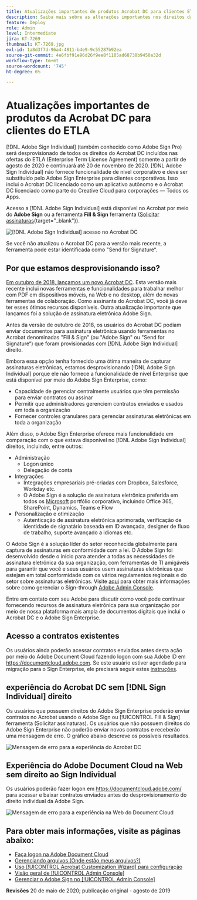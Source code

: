 ```yaml
---
title: Atualizações importantes de produtos Acrobat DC para clientes ETLA
description: Saiba mais sobre as alterações importantes nos direitos da Acrobat DC incluídos nas ofertas do ETLA (Enterprise Term License Agreement) de agosto de 2020 a novembro de 2020
feature: Deploy
role: Admin
level: Intermediate
jira: KT-7269
thumbnail: KT-7269.jpg
exl-id: 1a8d3f7d-96a4-4811-b4e9-9c55287b92ea
source-git-commit: 4e6fbf91e96d26f9ee8f1105ad68738b9450a32d
workflow-type: tm+mt
source-wordcount: '745'
ht-degree: 6%

---
```


# Atualizações importantes de produtos da Acrobat DC para clientes do ETLA

[!DNL Adobe Sign Individual] (também conhecido como Adobe Sign Pro) será desprovisionado de todos os direitos do Acrobat DC incluídos nas ofertas do ETLA (Enterprise Term License Agreement) somente a partir de agosto de 2020 e continuará até 20 de novembro de 2020. [!DNL Adobe Sign Individual] não fornece funcionalidade de nível corporativo e deve ser substituído pelo Adobe Sign Enterprise para clientes corporativos. Isso inclui o Acrobat DC licenciado como um aplicativo autônomo e o Acrobat DC licenciado como parte do Creative Cloud para corporações — Todos os Apps.

Acesso a [!DNL Adobe Sign Individual] está disponível no Acrobat por meio do **Adobe Sign** ou a ferramenta **Fill &amp; Sign** ferramenta ([Solicitar assinaturas](https://www.adobe.com/br/acrobat/online/request-signature.html){target="_blank"}).

![[!DNL Adobe Sign Individual] acesso no Acrobat DC](../assets/Deploy_SignEntitle1.png)

Se você não atualizou o Acrobat DC para a versão mais recente, a ferramenta pode estar identificada como &quot;Send for Signature“.

## Por que estamos desprovisionando isso?

[Em outubro de 2018, lançamos um novo Acrobat DC](https://news.adobe.com/news/news-details/2018/Adobe-Redefines-What-Is-Possible-With-PDF-With-All-New-Acrobat-DC). Esta versão mais recente inclui novas ferramentas e funcionalidades para trabalhar melhor com PDF em dispositivos móveis, na Web e no desktop, além de novas ferramentas de colaboração. Como assinante do Acrobat DC, você já deve ter esses ótimos recursos disponíveis. Outra atualização importante que lançamos foi a solução de assinatura eletrônica Adobe Sign.

Antes da versão de outubro de 2018, os usuários do Acrobat DC podiam enviar documentos para assinatura eletrônica usando ferramentas no Acrobat denominadas &quot;Fill &amp; Sign&quot; (ou &quot;Adobe Sign&quot; ou &quot;Send for Signature“) que foram provisionadas com [!DNL Adobe Sign Individual] direito.

Embora essa opção tenha fornecido uma ótima maneira de capturar assinaturas eletrônicas, estamos desprovisionando [!DNL Adobe Sign Individual] porque ele não fornece a funcionalidade de nível Enterprise que está disponível por meio do Adobe Sign Enterprise, como:

* Capacidade de gerenciar centralmente usuários que têm permissão para enviar contratos ou assinar
* Permitir que administradores gerenciem contratos enviados e usados em toda a organização
* Fornecer controles granulares para gerenciar assinaturas eletrônicas em toda a organização

Além disso, o Adobe Sign Enterprise oferece mais funcionalidade em comparação com o que estava disponível no [!DNL Adobe Sign Individual] direitos, incluindo, entre outros:

* Administração
   * Logon único
   * Delegação de conta
* Integrações
   * Integrações empresariais pré-criadas com Dropbox, Salesforce, Workday etc.
   * O Adobe Sign é a solução de assinatura eletrônica preferida em todos os [Microsoft](https://acrobat.adobe.com/us/en/business/integrations/microsoft.html) portfólio corporativo, incluindo Office 365, SharePoint, Dynamics, Teams e Flow
* Personalização e otimização
   * Autenticação de assinatura eletrônica aprimorada, verificação de identidade de signatário baseada em ID avançada, designer de fluxo de trabalho, suporte avançado a idiomas etc.

O Adobe Sign é a solução líder do setor reconhecida globalmente para captura de assinaturas em conformidade com a lei. O Adobe Sign foi desenvolvido desde o início para atender a todas as necessidades de assinatura eletrônica da sua organização, com ferramentas de TI amigáveis para garantir que você e seus usuários usem assinaturas eletrônicas que estejam em total conformidade com os vários regulamentos regionais e do setor sobre assinaturas eletrônicas. Visite [aqui](https://helpx.adobe.com/br/enterprise/using/adobe-sign-for-enterprise.html) para obter mais informações sobre como gerenciar o Sign-through [Adobe Admin Console](https://helpx.adobe.com/br/enterprise/using/admin-console.html).

Entre em contato com seu Adobe para discutir como você pode continuar fornecendo recursos de assinatura eletrônica para sua organização por meio de nossa plataforma mais ampla de documentos digitais que inclui o Acrobat DC e o Adobe Sign Enterprise.

## Acesso a contratos existentes

Os usuários ainda poderão acessar contratos enviados antes desta ação por meio do Adobe Document Cloud fazendo logon com sua Adobe ID em https://documentcloud.adobe.com. Se este usuário estiver agendado para migração para o Sign Enterprise, ele precisará seguir estes [instruções](https://helpx.adobe.com/br/sign/kb/how-to-download-signed-documents---adobe-sign.html).

## experiência do Acrobat DC sem [!DNL Sign Individual] direito

Os usuários que possuem direitos do Adobe Sign Enterprise poderão enviar contratos no Acrobat usando o Adobe Sign ou [!UICONTROL Fill &amp; Sign] ferramenta (Solicitar assinaturas).
Os usuários que não possuem direitos do Adobe Sign Enterprise não poderão enviar novos contratos e receberão uma mensagem de erro. O gráfico abaixo descreve os possíveis resultados.

![Mensagem de erro para a experiência do Acrobat DC](../assets/Deploy_SignEntitle2.png)

## Experiência do Adobe Document Cloud na Web sem direito ao Sign Individual

Os usuários poderão fazer logon em https://documentcloud.adobe.com/ para acessar e baixar contratos enviados antes do desprovisionamento do direito individual da Adobe Sign.

![Mensagem de erro para a experiência na Web do Document Cloud](../assets/Deploy_SignEntitle3.png)

## Para obter mais informações, visite as páginas abaixo:

* [Faça logon na Adobe Document Cloud](https://helpx.adobe.com/document-cloud/help/sign-in.html)
* [Gerenciando arquivos (Onde estão meus arquivos?)](https://helpx.adobe.com/document-cloud/help/manage-files.html)
* [Uso [!UICONTROL Acrobat Customization Wizard] para configuração](https://www.adobe.com/br/devnet-docs/acrobatetk/tools/Wizard/WizardDC/index.html)
* [Visão geral de [!UICONTROL Admin Console]](https://helpx.adobe.com/br/enterprise/using/admin-console.html)
* [Gerenciar o Adobe Sign no [!UICONTROL Admin Console]](https://helpx.adobe.com/br/enterprise/using/adobe-sign-for-enterprise.html)

**Revisões** 20 de maio de 2020; publicação original - agosto de 2019
